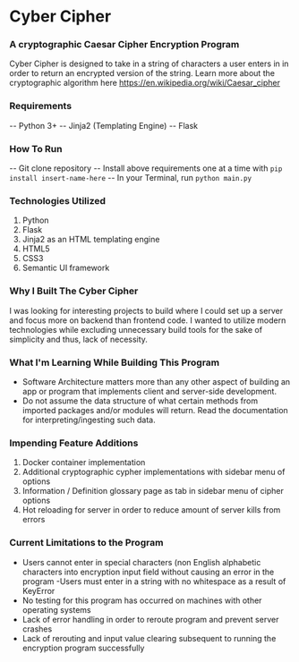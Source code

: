 
# Cyber Cipher
### A cryptographic Caesar Cipher Encryption Program
Cyber Cipher is designed to take in a string of characters a user enters in in order to return an encrypted version of the string.
Learn more about the cryptographic algorithm here https://en.wikipedia.org/wiki/Caesar_cipher
### Requirements
-- Python 3+
-- Jinja2 (Templating Engine)
-- Flask
### How To Run
-- Git clone repository
-- Install above requirements one at a time with `pip install insert-name-here`
-- In your Terminal, run `python main.py`
### Technologies Utilized
1. Python
2. Flask
3. Jinja2 as an HTML templating engine
4. HTML5
5. CSS3
6. Semantic UI framework
### Why I Built The Cyber Cipher
I was looking for interesting projects to build where I could set up a server and focus more on backend than frontend code. I wanted to utilize modern technologies while excluding unnecessary build tools for the sake of simplicity and thus, lack of necessity.
### What I'm Learning While Building This Program
- Software Architecture matters more than any other aspect of building an app or program that implements client and server-side development.
- Do not assume the data structure of what certain methods from imported packages and/or modules will return. Read the documentation for interpreting/ingesting such data.
### Impending Feature Additions
1. Docker container implementation
2. Additional cryptographic cypher implementations with sidebar menu of options
3. Information / Definition glossary page as tab in sidebar menu of cipher options
4. Hot reloading for server in order to reduce amount of server kills from errors
### Current Limitations to the Program
- Users cannot enter in special characters (non English alphabetic characters into encryption  input field without causing an error in the program
-Users must enter in a string with no whitespace as a result of KeyError
- No testing for this program has occurred on machines with other operating systems
- Lack of error handling in order to reroute program and prevent server crashes
- Lack of rerouting and input value clearing subsequent to running the encryption program successfully


